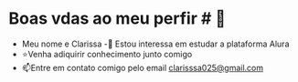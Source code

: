 # Boas vdas ao meu perfir # 🤙
- Meu nome e Clarissa 
-👀 Estou interessa em estudar a plataforma Alura
- ⭐Venha adiquirir conhecimento junto comigo
- 📫Entre em contato comigo pelo email clarisssa025@gmail.com
